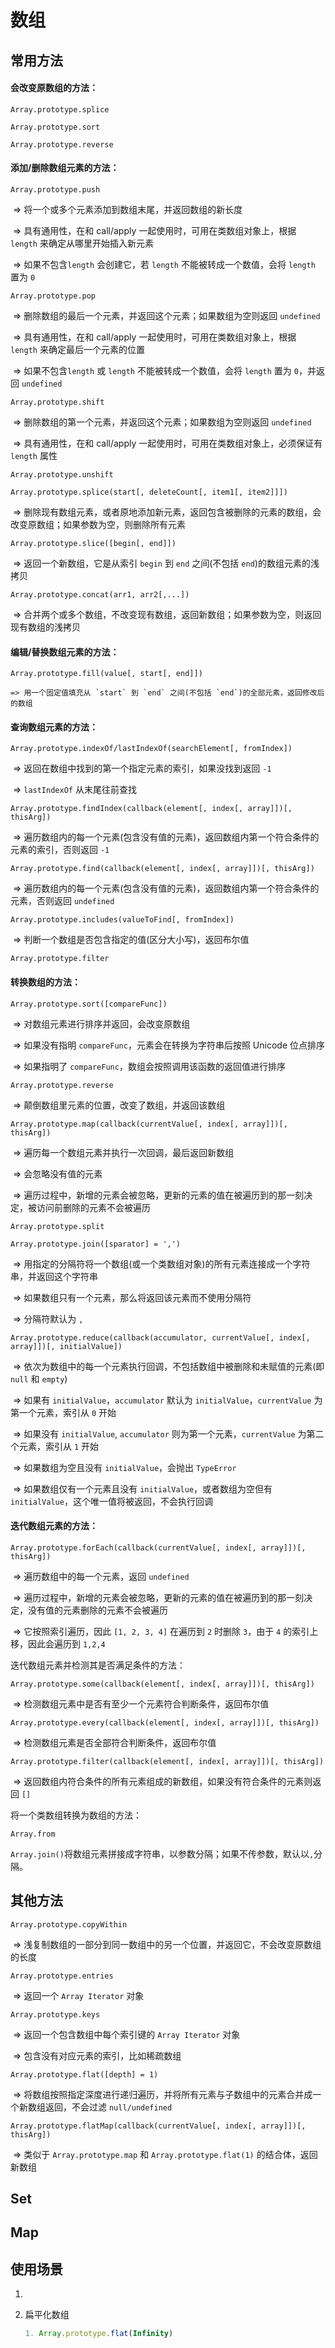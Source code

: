 # 数组

## 常用方法

#### 会改变原数组的方法：

`Array.prototype.splice`

`Array.prototype.sort`

`Array.prototype.reverse`



#### 添加/删除数组元素的方法：

`Array.prototype.push`

​	=> 将一个或多个元素添加到数组末尾，并返回数组的新长度

​	=> 具有通用性，在和 call/apply 一起使用时，可用在类数组对象上，根据 `length` 来确定从哪里开始插入新元素

​	=> 如果不包含`length` 会创建它，若 `length` 不能被转成一个数值，会将 `length` 置为 `0`



`Array.prototype.pop`

​	=> 删除数组的最后一个元素，并返回这个元素；如果数组为空则返回 `undefined`

​	=> 具有通用性，在和 call/apply 一起使用时，可用在类数组对象上，根据 `length` 来确定最后一个元素的位置

​	=> 如果不包含`length` 或 `length` 不能被转成一个数值，会将 `length` 置为 `0`，并返回 `undefined`



`Array.prototype.shift`

​	=> 删除数组的第一个元素，并返回这个元素；如果数组为空则返回 `undefined`

​	=> 具有通用性，在和 call/apply 一起使用时，可用在类数组对象上，必须保证有 `length` 属性



`Array.prototype.unshift`



`Array.prototype.splice(start[, deleteCount[, item1[, item2]]])`

​	=> 删除现有数组元素，或者原地添加新元素，返回包含被删除的元素的数组，会改变原数组；如果参数为空，则删除所有元素



`Array.prototype.slice([begin[, end]])`

​	=> 返回一个新数组，它是从索引 `begin` 到 `end` 之间(不包括 `end`)的数组元素的浅拷贝



`Array.prototype.concat(arr1, arr2[,...])` 

​	=> 合并两个或多个数组，不改变现有数组，返回新数组；如果参数为空，则返回现有数组的浅拷贝



#### 编辑/替换数组元素的方法：

`Array.prototype.fill(value[, start[, end]])`

 	=> 用一个固定值填充从 `start` 到 `end` 之间(不包括 `end`)的全部元素，返回修改后的数组



#### 查询数组元素的方法：

`Array.prototype.indexOf/lastIndexOf(searchElement[, fromIndex])`

​	=> 返回在数组中找到的第一个指定元素的索引，如果没找到返回 `-1`

​	=> `lastIndexOf` 从末尾往前查找



`Array.prototype.findIndex(callback(element[, index[, array]])[, thisArg])`

​	=> 遍历数组内的每一个元素(包含没有值的元素)，返回数组内第一个符合条件的元素的索引，否则返回 `-1`



`Array.prototype.find(callback(element[, index[, array]])[, thisArg])`

​	=> 遍历数组内的每一个元素(包含没有值的元素)，返回数组内第一个符合条件的元素，否则返回 `undefined`



`Array.prototype.includes(valueToFind[, fromIndex])`

​	=> 判断一个数组是否包含指定的值(区分大小写)，返回布尔值



`Array.prototype.filter`



#### 转换数组的方法：

`Array.prototype.sort([compareFunc])`

​	=> 对数组元素进行排序并返回，会改变原数组

​	=> 如果没有指明 `compareFunc`，元素会在转换为字符串后按照 Unicode 位点排序

​	=> 如果指明了 `compareFunc`，数组会按照调用该函数的返回值进行排序



`Array.prototype.reverse`

​	=> 颠倒数组里元素的位置，改变了数组，并返回该数组



`Array.prototype.map(callback(currentValue[, index[, array]])[, thisArg])`

​	=> 遍历每一个数组元素并执行一次回调，最后返回新数组

​	=> 会忽略没有值的元素

​	=> 遍历过程中，新增的元素会被忽略，更新的元素的值在被遍历到的那一刻决定，被访问前删除的元素不会被遍历



`Array.prototype.split`



`Array.prototype.join([sparator] = ',')`

​	=> 用指定的分隔符将一个数组(或一个类数组对象)的所有元素连接成一个字符串，并返回这个字符串

​	=> 如果数组只有一个元素，那么将返回该元素而不使用分隔符

​	=> 分隔符默认为 `,`



`Array.prototype.reduce(callback(accumulator, currentValue[, index[, array]])[, initialValue])`

​	=> 依次为数组中的每一个元素执行回调，不包括数组中被删除和未赋值的元素(即 `null` 和 `empty`)

​	=> 如果有 `initialValue`，`accumulator` 默认为 `initialValue`，`currentValue` 为第一个元素，索引从 `0` 开始

​	=> 如果没有 `initialValue`,  `accumulator` 则为第一个元素，`currentValue` 为第二个元素，索引从 `1` 开始

​	=> 如果数组为空且没有 `initialValue`，会抛出 `TypeError`

​	=> 如果数组仅有一个元素且没有 `initialValue`，或者数组为空但有 `initialValue`，这个唯一值将被返回，不会执行回调



#### 迭代数组元素的方法：

`Array.prototype.forEach(callback(currentValue[, index[, array]])[, thisArg])`

​	=> 遍历数组中的每一个元素，返回 `undefined`

​	=> 遍历过程中，新增的元素会被忽略，更新的元素的值在被遍历到的那一刻决定，没有值的元素删除的元素不会被遍历

​	=> 它按照索引遍历，因此 `[1, 2, 3, 4]` 在遍历到 `2` 时删除 `3`，由于 `4` 的索引上移，因此会遍历到 `1,2,4`



迭代数组元素并检测其是否满足条件的方法：

`Array.prototype.some(callback(element[, index[, array]])[, thisArg])`

​	=> 检测数组元素中是否有至少一个元素符合判断条件，返回布尔值



`Array.prototype.every(callback(element[, index[, array]])[, thisArg])`

​	=> 检测数组元素是否全部符合判断条件，返回布尔值



`Array.prototype.filter(callback(element[, index[, array]])[, thisArg])`

​	=> 返回数组内符合条件的所有元素组成的新数组，如果没有符合条件的元素则返回 `[]`



将一个类数组转换为数组的方法：

`Array.from`







`Array.join()`将数组元素拼接成字符串，以参数分隔；如果不传参数，默认以`,`分隔。



## 其他方法

`Array.prototype.copyWithin`

​	=> 浅复制数组的一部分到同一数组中的另一个位置，并返回它，不会改变原数组的长度



`Array.prototype.entries`

​	=> 返回一个 `Array Iterator` 对象



`Array.prototype.keys`

​	=> 返回一个包含数组中每个索引键的 `Array Iterator` 对象

​	=> 包含没有对应元素的索引，比如稀疏数组



`Array.prototype.flat([depth] = 1)`

​	=> 将数组按照指定深度进行递归遍历，并将所有元素与子数组中的元素合并成一个新数组返回，不会过滤 `null/undefined`



`Array.prototype.flatMap(callback(currentValue[, index[, array]])[, thisArg])`

​	=> 类似于 `Array.prototype.map` 和 `Array.prototype.flat(1)` 的结合体，返回新数组

## Set





## Map







## 使用场景

1. 

2. 扁平化数组

   ```javascript
   1. Array.prototype.flat(Infinity)
   ```

   
